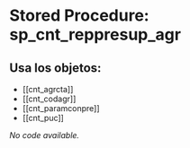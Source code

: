 # Stored Procedure: sp_cnt_reppresup_agr

## Usa los objetos:
- [[cnt_agrcta]]
- [[cnt_codagr]]
- [[cnt_paramconpre]]
- [[cnt_puc]]

*No code available.*
